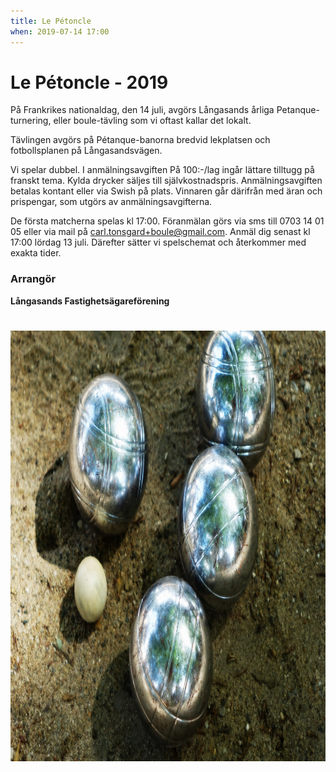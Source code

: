 ```yaml
---
title: Le Pétoncle
when: 2019-07-14 17:00 
---
```

<h1 class="aligncenter">Le Pétoncle - 2019</h1>
På Frankrikes nationaldag, den 14 juli, avgörs Långasands årliga Petanque-turnering, eller boule-tävling som vi oftast kallar det lokalt.

Tävlingen avgörs på Pétanque-banorna bredvid lekplatsen och fotbollsplanen på Långasandsvägen.

Vi spelar dubbel. I anmälningsavgiften På 100:-/lag ingår lättare tilltugg på franskt tema. 
Kylda drycker säljes till självkostnadspris. Anmälningsavgiften betalas kontant eller via Swish på plats. Vinnaren går därifrån med äran och prispengar, som utgörs av anmälningsavgifterna.

De första matcherna spelas kl 17:00. Föranmälan görs via sms till 0703 14 01 05 eller via mail på carl.tonsgard+boule@gmail.com. Anmäl dig senast kl 17:00 lördag 13 juli. Därefter sätter vi spelschemat och återkommer med exakta tider.

<h3>Arrangör</h3>
<strong>Långasands Fastighetsägareförening</strong>
<h1 class="aligncenter"><img src="/assets/images/boule-1024x689.png" alt="" width="1024" height="689" class="aligncenter size-large wp-image-649" /></h1>
&nbsp;